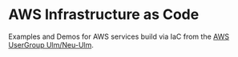# AWS Infrastructure as Code
Examples and Demos for AWS services build via IaC from the [AWS UserGroup Ulm/Neu-Ulm](https://www.meetup.com/de-DE/AWS-User-Group-Ulm-Neu-Ulm/). 


